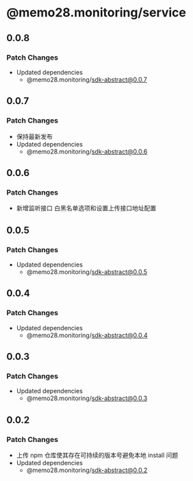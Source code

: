 # @memo28.monitoring/service

## 0.0.8

### Patch Changes

- Updated dependencies
  - @memo28.monitoring/sdk-abstract@0.0.7

## 0.0.7

### Patch Changes

- 保持最新发布
- Updated dependencies
  - @memo28.monitoring/sdk-abstract@0.0.6

## 0.0.6

### Patch Changes

- 新增监听接口 白黑名单选项和设置上传接口地址配置

## 0.0.5

### Patch Changes

- Updated dependencies
  - @memo28.monitoring/sdk-abstract@0.0.5

## 0.0.4

### Patch Changes

- Updated dependencies
  - @memo28.monitoring/sdk-abstract@0.0.4

## 0.0.3

### Patch Changes

- Updated dependencies
  - @memo28.monitoring/sdk-abstract@0.0.3

## 0.0.2

### Patch Changes

- 上传 npm 仓库使其存在可持续的版本号避免本地 install 问题
- Updated dependencies
  - @memo28.monitoring/sdk-abstract@0.0.2
